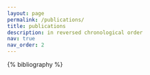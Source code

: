 ```yaml
---
layout: page
permalink: /publications/
title: publications
description: in reversed chronological order
nav: true
nav_order: 2
---
```


<!-- _pages/publications.md -->
<div class="publications">

{% bibliography %}

</div>
